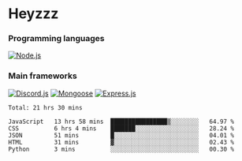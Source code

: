 # Heyzzz  

### Programming languages  

[![Node.js](https://img.shields.io/badge/-Node.js-262626?style=for-the-badge)](https://nodejs.org/ru)

### Main frameworks

[![Discord.js](https://img.shields.io/badge/-Discord.js-262626?style=for-the-badge)](https://www.npmjs.com/package/discord.js) [![Mongoose](https://img.shields.io/badge/-Mongoose-262626?style=for-the-badge)](https://www.npmjs.com/package/mongoose) [![Express.js](https://img.shields.io/badge/-Express.js-262626?style=for-the-badge)](https://www.npmjs.com/package/express)
<!--START_SECTION:waka-->
```text
Total: 21 hrs 30 mins

JavaScript   13 hrs 58 mins  ████████████████▒░░░░░░░░   64.97 % 
CSS          6 hrs 4 mins    ███████░░░░░░░░░░░░░░░░░░   28.24 % 
JSON         51 mins         █░░░░░░░░░░░░░░░░░░░░░░░░   04.01 % 
HTML         31 mins         ▓░░░░░░░░░░░░░░░░░░░░░░░░   02.43 % 
Python       3 mins          ░░░░░░░░░░░░░░░░░░░░░░░░░   00.30 % 
```
<!--END_SECTION:waka-->
